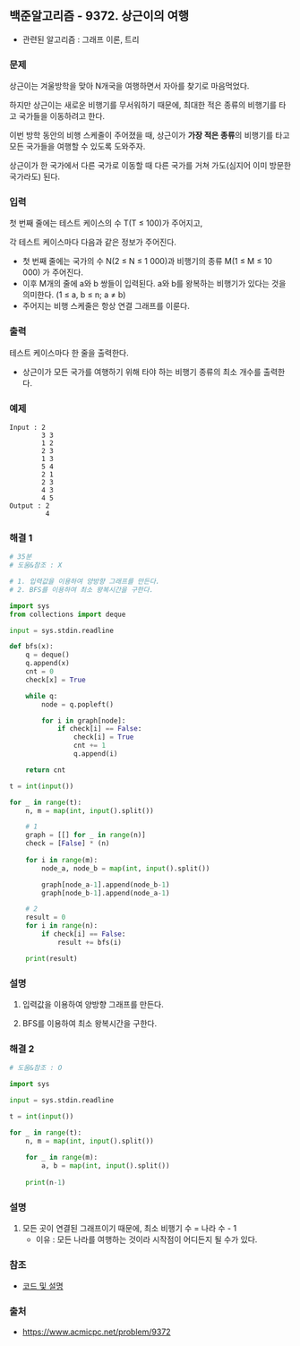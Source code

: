 ## 백준알고리즘 - 9372. 상근이의 여행

- 관련된 알고리즘 : 그래프 이론, 트리

### 문제

상근이는 겨울방학을 맞아 N개국을 여행하면서 자아를 찾기로 마음먹었다. 

하지만 상근이는 새로운 비행기를 무서워하기 때문에, 최대한 적은 종류의 비행기를 타고 국가들을 이동하려고 한다.

이번 방학 동안의 비행 스케줄이 주어졌을 때, 상근이가 **가장 적은 종류**의 비행기를 타고 모든 국가들을 여행할 수 있도록 도와주자.

상근이가 한 국가에서 다른 국가로 이동할 때 다른 국가를 거쳐 가도(심지어 이미 방문한 국가라도) 된다.

### 입력

첫 번째 줄에는 테스트 케이스의 수 T(T ≤ 100)가 주어지고,

각 테스트 케이스마다 다음과 같은 정보가 주어진다.

- 첫 번째 줄에는 국가의 수 N(2 ≤ N ≤ 1 000)과 비행기의 종류 M(1 ≤ M ≤ 10 000) 가 주어진다.
- 이후 M개의 줄에 a와 b 쌍들이 입력된다. a와 b를 왕복하는 비행기가 있다는 것을 의미한다. (1 ≤ a, b ≤ n; a ≠ b) 
- 주어지는 비행 스케줄은 항상 연결 그래프를 이룬다.

### 출력

테스트 케이스마다 한 줄을 출력한다.

- 상근이가 모든 국가를 여행하기 위해 타야 하는 비행기 종류의 최소 개수를 출력한다.

### 예제

```
Input : 2
        3 3
        1 2
        2 3
        1 3
        5 4
        2 1
        2 3
        4 3
        4 5
Output : 2
		 4
```

### 해결 1

```python
# 35분
# 도움&참조 : X

# 1. 입력값을 이용하여 양방향 그래프를 만든다.
# 2. BFS를 이용하여 최소 왕복시간을 구한다.

import sys
from collections import deque

input = sys.stdin.readline

def bfs(x):
    q = deque()
    q.append(x)
    cnt = 0
    check[x] = True

    while q:
        node = q.popleft()

        for i in graph[node]:
            if check[i] == False:
                check[i] = True
                cnt += 1
                q.append(i)

    return cnt

t = int(input())

for _ in range(t):
    n, m = map(int, input().split())

    # 1
    graph = [[] for _ in range(n)]
    check = [False] * (n)
    
    for i in range(m):
        node_a, node_b = map(int, input().split())

        graph[node_a-1].append(node_b-1)
        graph[node_b-1].append(node_a-1)

    # 2
    result = 0
    for i in range(n):
        if check[i] == False:
            result += bfs(i)

    print(result)
```

### 설명

1. 입력값을 이용하여 양방향 그래프를 만든다.

2. BFS를 이용하여 최소 왕복시간을 구한다.

### 해결 2

```python
# 도움&참조 : O

import sys

input = sys.stdin.readline

t = int(input())

for _ in range(t):
    n, m = map(int, input().split())
    
    for _ in range(m):
        a, b = map(int, input().split())
    
    print(n-1)
```

### 설명

1. 모든 곳이 연결된 그래프이기 때문에, 최소 비행기 수 = 나라 수 - 1
   - 이유 : 모든 나라를 여행하는 것이라 시작점이 어디든지 될 수가 있다.

### 참조

- [코드 및 설명](https://fullmoon1344.tistory.com/115)

### 출처

- https://www.acmicpc.net/problem/9372
